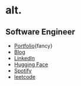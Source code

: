 # alt.

## Software Engineer

- [Portfolio][portfolio]{fancy}
- [Blog][blog]
- [LinkedIn][linkedin]
- [Hugging Face][hf]
- [Spotify][spotify]
- [leetcode][leetcode]
<!-- - [stackoverflow][stackoverflow] -->
<!-- - [quora][quora] -->
<!-- - siavava \[at\] outlook \[dot\] com -->

[portfolio]:        https://amittai.studio
[blog]:             https://amittai.space
[linkedin]:         https://www.linkedin.com/in/siavava
[hf]:               https://huggingface.co/siavava
[spotify]:          https://open.spotify.com/user/1vjcu6bwe77050bqaz0awjw0p
[leetcode]:         https://leetcode.com/siavava
<!-- [github]:           https://github.com/siavava -->
<!-- [stackoverflow]:     https://stackoverflow.com/users/17770813/siavava -->
<!-- [quora]:            https://www.quora.com/profile/Amittai-Siavava -->

